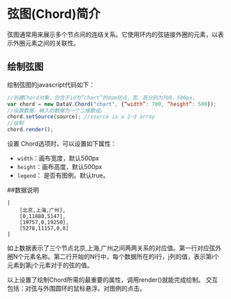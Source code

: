 弦图(Chord)简介
========================
弦图通常用来展示多个节点间的连结关系。它使用环内的弦链接外圈的元素，以表示外圈元素之间的关联性。
## 绘制弦图
绘制弦图的javascript代码如下：

```javascript
//创建Chord对象，包含于id为”chart”的dom结点，宽、高分别为700、500px。
var chord = new DataV.Chord("chart", {“width”: 700, “height”: 500});        
//设置数据，输入的数据为一个二维数组。
chord.setSource(source); //source is a 2-d array
//绘制
chord.render();
```

设置 Chord选项时，可以设置如下属性：

- `width`：画布宽度，默认500px
- `height`：画布高度，默认500px
- `legend`： 是否有图例。默认true。

##数据说明

```
[
    [北京,上海,广州],
    [0,11880,5147],
    [19757,0,19250],
    [5278,11157,0,0]
]
```

如上数据表示了三个节点北京,上海,广州之间两两关系的对应值。第一行对应弦外圈N个元素名称。第二行开始的N行中，每个数据所在的i行，j列的值，表示第i个元素到第j个元素对于的弦的值。

以上设置了绘制Chord所需的最重要的属性，调用render()就能完成绘制。
交互包括：对弦与外围圆环的鼠标悬浮。对图例的点击。



